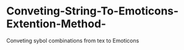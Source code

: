 # Conveting-String-To-Emoticons-Extention-Method-
Conveting sybol combinations from tex to Emoticons
